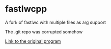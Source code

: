 # fastlwcpp
A fork of fastlwc with multiple files as arg support

The .git repo was corrupted somehow

[Link to the original program](https://github.com/expr-fi/fastlwc/)
